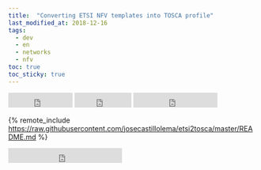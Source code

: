 ```yaml
---
title:  "Converting ETSI NFV templates into TOSCA profile"
last_modified_at: 2018-12-16
tags:
  - dev
  - en
  - networks
  - nfv
toc: true
toc_sticky: true
---
```


<iframe src="https://ghbtns.com/github-btn.html?user=josecastillolema&repo=etsi2tosca&type=watch&count=true&size=large&v=2" frameborder="0" scrolling="0" width="130" height="30" title="GitHub"></iframe>
<iframe src="https://ghbtns.com/github-btn.html?user=josecastillolema&repo=etsi2tosca&type=star&count=true&size=large" frameborder="0" scrolling="0" width="115" height="30" title="GitHub"></iframe>
<iframe src="https://ghbtns.com/github-btn.html?user=josecastillolema&repo=etsi2tosca&type=fork&count=true&size=large" frameborder="0" scrolling="0" width="170" height="30" title="GitHub"></iframe>

{% remote_include https://raw.githubusercontent.com/josecastillolema/etsi2tosca/master/README.md %}

<iframe src="https://ghbtns.com/github-btn.html?user=josecastillolema&type=follow&count=true&size=large" frameborder="0" scrolling="0" width="230" height="30" title="GitHub"></iframe>
